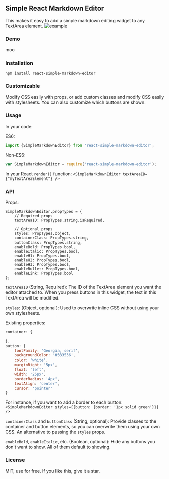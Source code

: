 ## Simple React Markdown Editor ##
This makes it easy to add a simple markdown editing widget to any TextArea element.
![example](https://raw.githubusercontent.com/seibelj/react-simple-markdown-editor/master/doc/pic.png)

### Demo
moo

### Installation
`npm install react-simple-markdown-editor`

### Customizable
Modify CSS easily with props, or add custom classes and modify CSS easily with stylesheets. You can also customize which buttons are shown.

### Usage

In your code:

ES6:
```javascript
import {SimpleMarkdownEditor} from 'react-simple-markdown-editor';
```

Non-ES6:
```javascript
var SimpleMarkdownEditor = require('react-simple-markdown-editor');
```

In your React `render()` function:
`<SimpleMarkdownEditor textAreaID={"myTextAreaElement"} />`

### API
Props:
```
SimpleMarkdownEditor.propTypes = {
    // Required props
    textAreaID: PropTypes.string.isRequired,

    // Optional props
    styles: PropTypes.object,
    containerClass: PropTypes.string,
    buttonClass: PropTypes.string,
    enableBold: PropTypes.bool,
    enableItalic: PropTypes.bool,
    enableH1: PropTypes.bool,
    enableH2: PropTypes.bool,
    enableH3: PropTypes.bool,
    enableBullet: PropTypes.bool,
    enableLink: PropTypes.bool
};
```
`textAreaID` (String, Required): The ID of the TextArea element you want the editor attached to. When you press buttons in this widget, the text in this TextArea will be modified.

`styles`: (Object, optional): Used to overwrite inline CSS without using your own stylesheets.

Existing properties:    

```javascript
container: {
            
},
button: {
    fontFamily: 'Georgia, serif',
    backgroundColor: '#333536',
    color: 'white',
    marginRight: '5px',
    float: 'left',
    width: '25px',
    borderRadius: '4px',
    textAlign: 'center',
    cursor: 'pointer'
}
```

For instance, if you want to add a border to each button:
`<SimpleMarkdownEditor styles={{button: {border: '1px solid green'}}} />`

`containerClass` and `buttonClass` (String, optional): Provide classes to the container and button elements, so you can overwrite them using your own CSS. An alternative to passing the `styles` props.

`enableBold`, `enableItalic`, etc. (Boolean, optional): Hide any buttons you don't want to show. All of them default to showing.

### License
MIT, use for free. If you like this, give it a star.